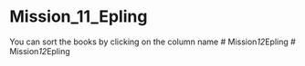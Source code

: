 ﻿# Mission_11_Epling


You can sort the books by clicking on the column name
#   M i s s i o n _ 1 2 _ E p l i n g  
 #   M i s s i o n _ 1 2 _ E p l i n g  
 